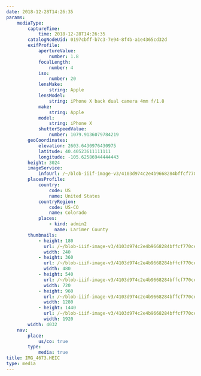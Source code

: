 ```yaml
---
date: 2018-12-28T14:26:35
params:
    mediaType:
        captureTime:
            time: 2018-12-28T14:26:35
        catalogNodeUid: 0197cbff-b7c3-7e94-8f4b-a1e4365cd32d
        exifProfile:
            apertureValue:
                number: 1.8
            focalLength:
                number: 4
            iso:
                number: 20
            lensMake:
                string: Apple
            lensModel:
                string: iPhone X back dual camera 4mm f/1.8
            make:
                string: Apple
            model:
                string: iPhone X
            shutterSpeedValue:
                number: 1079.9136079784219
        geoCoordinates:
            elevation: 2603.6430976430975
            latitude: 40.40523611111111
            longitude: -105.62586944444443
        height: 3024
        imageService:
            infoUrl: /~/blob-iiif-image-v3/4103d974c2e4b9668284bffcf770ce166e2108a0ffafea37e509e35e3892c9d1/info.json
        placesProfile:
            country:
                code: US
                name: United States
            countryRegion:
                code: US-CO
                name: Colorado
            places:
                - kind: admin2
                  name: Larimer County
        thumbnails:
            - height: 180
              url: /~/blob-iiif-image-v3/4103d974c2e4b9668284bffcf770ce166e2108a0ffafea37e509e35e3892c9d1/full/240%2C180/0/default.jpg
              width: 240
            - height: 360
              url: /~/blob-iiif-image-v3/4103d974c2e4b9668284bffcf770ce166e2108a0ffafea37e509e35e3892c9d1/full/480%2C360/0/default.jpg
              width: 480
            - height: 540
              url: /~/blob-iiif-image-v3/4103d974c2e4b9668284bffcf770ce166e2108a0ffafea37e509e35e3892c9d1/full/720%2C540/0/default.jpg
              width: 720
            - height: 960
              url: /~/blob-iiif-image-v3/4103d974c2e4b9668284bffcf770ce166e2108a0ffafea37e509e35e3892c9d1/full/1280%2C960/0/default.jpg
              width: 1280
            - height: 1440
              url: /~/blob-iiif-image-v3/4103d974c2e4b9668284bffcf770ce166e2108a0ffafea37e509e35e3892c9d1/full/1920%2C1440/0/default.jpg
              width: 1920
        width: 4032
    nav:
        place:
            us/co: true
        type:
            media: true
title: IMG_4673.HEIC
type: media
---
```

